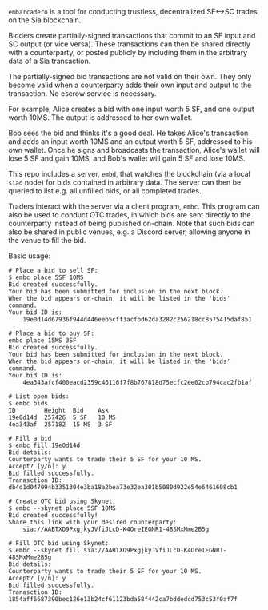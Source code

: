 `embarcadero` is a tool for conducting trustless, decentralized SF<->SC trades
on the Sia blockchain.

Bidders create partially-signed transactions that commit to an SF input and SC
output (or vice versa). These transactions can then be shared directly with a
counterparty, or posted publicly by including them in the arbitrary data of a
Sia transaction.

The partially-signed bid transactions are not valid on their own. They only
become valid when a counterparty adds their own input and output to the
transaction. No escrow service is necessary.

For example, Alice creates a bid with one input worth 5 SF, and one output worth
10MS. The output is addressed to her own wallet.

Bob sees the bid and thinks it's a good deal. He takes Alice's transaction and
adds an input worth 10MS and an output worth 5 SF, addressed to his own wallet.
Once he signs and broadcasts the transaction, Alice's wallet will lose 5 SF and
gain 10MS, and Bob's wallet will gain 5 SF and lose 10MS.

This repo includes a server, `embd`, that watches the blockchain (via a local
`siad` node) for bids contained in arbitrary data. The server can then be queried
to list e.g. all unfilled bids, or all completed trades.

Traders interact with the server via a client program, `embc`. This program can
also be used to conduct OTC trades, in which bids are sent directly to the
counterparty instead of being published on-chain. Note that such bids can also
be shared in public venues, e.g. a Discord server, allowing anyone in the venue
to fill the bid.

Basic usage:

```
# Place a bid to sell SF:
$ embc place 5SF 10MS
Bid created successfully.
Your bid has been submitted for inclusion in the next block.
When the bid appears on-chain, it will be listed in the 'bids' command.
Your bid ID is:
    19e0d14d67936f944d446eeb5cff3acfbd62da3282c256218cc8575415daf851

# Place a bid to buy SF:
embc place 15MS 3SF
Bid created successfully.
Your bid has been submitted for inclusion in the next block.
When the bid appears on-chain, it will be listed in the 'bids' command.
Your bid ID is:
    4ea343afcf400eacd2359c46116f7f8b767818d75ecfc2ee02cb794cac2fb1af

# List open bids:
$ embc bids
ID        Height  Bid    Ask
19e0d14d  257426  5 SF   10 MS
4ea343af  257182  15 MS  3 SF

# Fill a bid
$ embc fill 19e0d14d
Bid details:
Counterparty wants to trade their 5 SF for your 10 MS.
Accept? [y/n]: y
Bid filled successfully.
Tranasction ID: db4d1d047094b3351304e3ba18a2bea73e32ea301b5080d922e54e6461608cb1

# Create OTC bid using Skynet:
$ embc --skynet place 5SF 10MS
Bid created successfully!
Share this link with your desired counterparty:
    sia://AABTXD9PxgjkyJVfiJLcD-K4OreIEGNR1-48SMxMme2B5g

# Fill OTC bid using Skynet:
$ embc --skynet fill sia://AABTXD9PxgjkyJVfiJLcD-K4OreIEGNR1-48SMxMme2B5g
Bid details:
Counterparty wants to trade their 5 SF for your 10 MS.
Accept? [y/n]: y
Bid filled successfully.
Tranasction ID: 1854aff6687390bec126e13b24cf61123bda58f442ca7bddedcd753c53f0af7f
```
